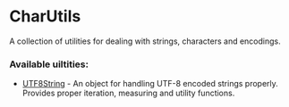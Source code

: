 # CharUtils

A collection of utilities for dealing with strings, characters and encodings.

### Available uiltities:

- [UTF8String](doc/UTF8String.md) - An object for handling UTF-8 encoded strings properly. Provides proper iteration, measuring and utility functions.